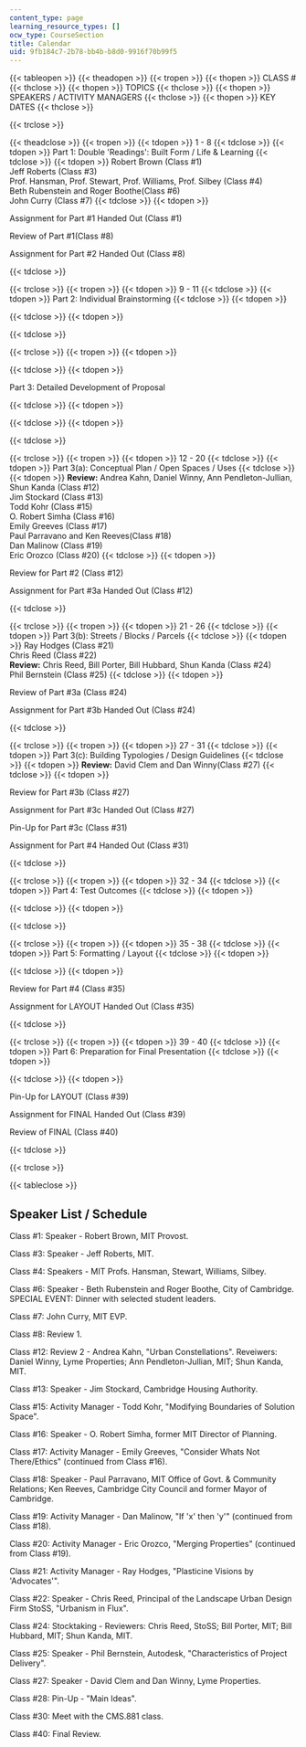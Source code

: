 ```yaml
---
content_type: page
learning_resource_types: []
ocw_type: CourseSection
title: Calendar
uid: 9fb184c7-2b78-bb4b-b8d0-9916f70b99f5
---
```


{{< tableopen >}}
{{< theadopen >}}
{{< tropen >}}
{{< thopen >}}
CLASS #
{{< thclose >}}
{{< thopen >}}
TOPICS
{{< thclose >}}
{{< thopen >}}
SPEAKERS / ACTIVITY MANAGERS
{{< thclose >}}
{{< thopen >}}
KEY DATES
{{< thclose >}}

{{< trclose >}}

{{< theadclose >}}
{{< tropen >}}
{{< tdopen >}}
1 - 8
{{< tdclose >}}
{{< tdopen >}}
Part 1: Double 'Readings': Built Form / Life & Learning
{{< tdclose >}}
{{< tdopen >}}
Robert Brown (Class #1)  
Jeff Roberts (Class #3)  
Prof. Hansman, Prof. Stewart, Prof. Williams, Prof. Silbey (Class #4)  
Beth Rubenstein and Roger Boothe(Class #6)  
John Curry (Class #7)
{{< tdclose >}}
{{< tdopen >}}


Assignment for Part #1 Handed Out (Class #1)

Review of Part #1(Class #8)

Assignment for Part #2 Handed Out (Class #8)


{{< tdclose >}}

{{< trclose >}}
{{< tropen >}}
{{< tdopen >}}
9 - 11
{{< tdclose >}}
{{< tdopen >}}
Part 2: Individual Brainstorming
{{< tdclose >}}
{{< tdopen >}}

{{< tdclose >}}
{{< tdopen >}}

{{< tdclose >}}

{{< trclose >}}
{{< tropen >}}
{{< tdopen >}}

{{< tdclose >}}
{{< tdopen >}}


Part 3: Detailed Development of Proposal


{{< tdclose >}}
{{< tdopen >}}

{{< tdclose >}}
{{< tdopen >}}

{{< tdclose >}}

{{< trclose >}}
{{< tropen >}}
{{< tdopen >}}
12 - 20
{{< tdclose >}}
{{< tdopen >}}
Part 3(a): Conceptual Plan / Open Spaces / Uses
{{< tdclose >}}
{{< tdopen >}}
**Review:** Andrea Kahn, Daniel Winny, Ann Pendleton-Jullian, Shun Kanda (Class #12)  
Jim Stockard (Class #13)  
Todd Kohr (Class #15)  
O. Robert Simha (Class #16)  
Emily Greeves (Class #17)  
Paul Parravano and Ken Reeves(Class #18)  
Dan Malinow (Class #19)  
Eric Orozco (Class #20)
{{< tdclose >}}
{{< tdopen >}}


Review for Part #2 (Class #12)

Assignment for Part #3a Handed Out (Class #12)


{{< tdclose >}}

{{< trclose >}}
{{< tropen >}}
{{< tdopen >}}
21 - 26
{{< tdclose >}}
{{< tdopen >}}
Part 3(b): Streets / Blocks / Parcels
{{< tdclose >}}
{{< tdopen >}}
Ray Hodges (Class #21)  
Chris Reed (Class #22)  
**Review:** Chris Reed, Bill Porter, Bill Hubbard, Shun Kanda (Class #24)  
Phil Bernstein (Class #25)
{{< tdclose >}}
{{< tdopen >}}


Review of Part #3a (Class #24)

Assignment for Part #3b Handed Out (Class #24)


{{< tdclose >}}

{{< trclose >}}
{{< tropen >}}
{{< tdopen >}}
27 - 31
{{< tdclose >}}
{{< tdopen >}}
Part 3(c): Building Typologies / Design Guidelines
{{< tdclose >}}
{{< tdopen >}}
**Review:** David Clem and Dan Winny(Class #27)
{{< tdclose >}}
{{< tdopen >}}


Review for Part #3b (Class #27)

Assignment for Part #3c Handed Out (Class #27)

Pin-Up for Part #3c (Class #31)

Assignment for Part #4 Handed Out (Class #31)


{{< tdclose >}}

{{< trclose >}}
{{< tropen >}}
{{< tdopen >}}
32 - 34
{{< tdclose >}}
{{< tdopen >}}
Part 4: Test Outcomes
{{< tdclose >}}
{{< tdopen >}}

{{< tdclose >}}
{{< tdopen >}}

{{< tdclose >}}

{{< trclose >}}
{{< tropen >}}
{{< tdopen >}}
35 - 38
{{< tdclose >}}
{{< tdopen >}}
Part 5: Formatting / Layout
{{< tdclose >}}
{{< tdopen >}}

{{< tdclose >}}
{{< tdopen >}}


Review for Part #4 (Class #35)

Assignment for LAYOUT Handed Out (Class #35)


{{< tdclose >}}

{{< trclose >}}
{{< tropen >}}
{{< tdopen >}}
39 - 40
{{< tdclose >}}
{{< tdopen >}}
Part 6: Preparation for Final Presentation
{{< tdclose >}}
{{< tdopen >}}

{{< tdclose >}}
{{< tdopen >}}


Pin-Up for LAYOUT (Class #39)

Assignment for FINAL Handed Out (Class #39)

Review of FINAL (Class #40)


{{< tdclose >}}

{{< trclose >}}

{{< tableclose >}}

  

Speaker List / Schedule
-----------------------

Class #1: Speaker - Robert Brown, MIT Provost.

Class #3: Speaker - Jeff Roberts, MIT.

Class #4: Speakers - MIT Profs. Hansman, Stewart, Williams, Silbey.

Class #6: Speaker - Beth Rubenstein and Roger Boothe, City of Cambridge.  
SPECIAL EVENT: Dinner with selected student leaders.

Class #7: John Curry, MIT EVP.

Class #8: Review 1.

Class #12: Review 2 - Andrea Kahn, "Urban Constellations". Reveiwers: Daniel Winny, Lyme Properties; Ann Pendleton-Jullian, MIT; Shun Kanda, MIT.

Class #13: Speaker - Jim Stockard, Cambridge Housing Authority.

Class #15: Activity Manager - Todd Kohr, "Modifying Boundaries of Solution Space".

Class #16: Speaker - O. Robert Simha, former MIT Director of Planning.

Class #17: Activity Manager - Emily Greeves, "Consider Whats Not There/Ethics" (continued from Class #16).

Class #18: Speaker - Paul Parravano, MIT Office of Govt. & Community Relations; Ken Reeves, Cambridge City Council and former Mayor of Cambridge.

Class #19: Activity Manager - Dan Malinow, "If 'x' then 'y'" (continued from Class #18).

Class #20: Activity Manager - Eric Orozco, "Merging Properties" (continued from Class #19).

Class #21: Activity Manager - Ray Hodges, "Plasticine Visions by 'Advocates'".

Class #22: Speaker - Chris Reed, Principal of the Landscape Urban Design Firm StoSS, "Urbanism in Flux".

Class #24: Stocktaking - Reviewers: Chris Reed, StoSS; Bill Porter, MIT; Bill Hubbard, MIT; Shun Kanda, MIT.

Class #25: Speaker - Phil Bernstein, Autodesk, "Characteristics of Project Delivery".

Class #27: Speaker - David Clem and Dan Winny, Lyme Properties.

Class #28: Pin-Up - "Main Ideas".

Class #30: Meet with the CMS.881 class.

Class #40: Final Review.